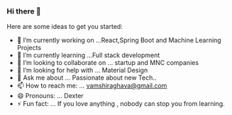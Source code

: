 ### Hi there 👋


Here are some ideas to get you started:

- 🔭 I’m currently working on ...React,Spring Boot and Machine Learning Projects
- 🌱 I’m currently learning ...Full stack development
- 👯 I’m looking to collaborate on ... startup and MNC companies
- 🤔 I’m looking for help with ... Material Design  
- 💬 Ask me about ... Passionate about new Tech..
- 📫 How to reach me: ... vamshiraghava@gmail.com
- 😄 Pronouns: ... Dexter
- ⚡ Fun fact: ... If you love anything , nobody can stop you from learning.

